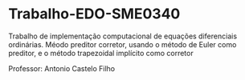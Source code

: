 # Trabalho-EDO-SME0340
Trabalho  de implementação computacional de equações diferenciais ordinárias. Méodo preditor corretor, usando o método de Euler como preditor, e o método trapezoidal implícito como corretor

Professor: Antonio Castelo Filho
